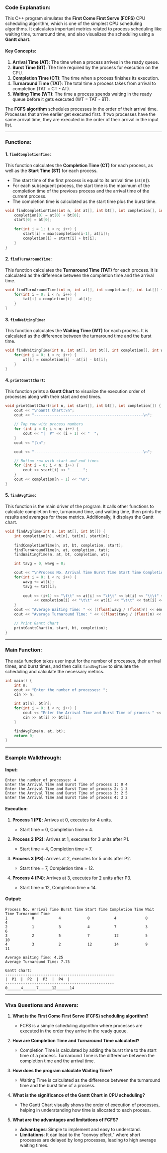 ### **Code Explanation:**

This C++ program simulates the **First Come First Serve (FCFS)** CPU scheduling algorithm, which is one of the simplest CPU scheduling algorithms. It calculates important metrics related to process scheduling like waiting time, turnaround time, and also visualizes the scheduling using a **Gantt chart**.

#### **Key Concepts:**

1. **Arrival Time (AT)**: The time when a process arrives in the ready queue.
2. **Burst Time (BT)**: The time required by the process for execution on the CPU.
3. **Completion Time (CT)**: The time when a process finishes its execution.
4. **Turnaround Time (TAT)**: The total time a process takes from arrival to completion (TAT = CT - AT).
5. **Waiting Time (WT)**: The time a process spends waiting in the ready queue before it gets executed (WT = TAT - BT).

The **FCFS algorithm** schedules processes in the order of their arrival time. Processes that arrive earlier get executed first. If two processes have the same arrival time, they are executed in the order of their arrival in the input list.

---

### **Functions:**

#### 1. **`findCompletionTime`**:
   This function calculates the **Completion Time (CT)** for each process, as well as the **Start Time (ST)** for each process.

   - The start time of the first process is equal to its arrival time (`at[0]`).
   - For each subsequent process, the start time is the maximum of the completion time of the previous process and the arrival time of the current process.
   - The completion time is calculated as the start time plus the burst time.

   ```cpp
   void findCompletionTime(int n, int at[], int bt[], int completion[], int start[]) {
       completion[0] = at[0] + bt[0];
       start[0] = at[0];
       
       for(int i = 1; i < n; i++) {
           start[i] = max(completion[i-1], at[i]);
           completion[i] = start[i] + bt[i];
       }
   }
   ```

#### 2. **`findTurnAroundTime`**:
   This function calculates the **Turnaround Time (TAT)** for each process. It is calculated as the difference between the completion time and the arrival time.

   ```cpp
   void findTurnAroundTime(int n, int at[], int completion[], int tat[]) {
       for(int i = 0; i < n; i++) {
           tat[i] = completion[i] - at[i];
       }
   }
   ```

#### 3. **`findWaitingTime`**:
   This function calculates the **Waiting Time (WT)** for each process. It is calculated as the difference between the turnaround time and the burst time.

   ```cpp
   void findWaitingTime(int n, int at[], int bt[], int completion[], int wt[]) {
       for(int i = 0; i < n; i++) {
           wt[i] = completion[i] - at[i] - bt[i];
       }
   }
   ```

#### 4. **`printGanttChart`**:
   This function prints a **Gantt Chart** to visualize the execution order of processes along with their start and end times.

   ```cpp
   void printGanttChart(int n, int start[], int bt[], int completion[]) {
       cout << "\nGantt Chart:\n";
       cout << "-------------------------------------------------\n";
       
       // Top row with process numbers
       for (int i = 0; i < n; i++) {
           cout << "|  P" << (i + 1) << "  ";
       }
       cout << "|\n";

       cout << "-------------------------------------------------\n";

       // Bottom row with start and end times
       for (int i = 0; i < n; i++) {
           cout << start[i] << "______";
       }
       cout << completion[n - 1] << "\n";
   }
   ```

#### 5. **`findAvgTime`**:
   This function is the main driver of the program. It calls other functions to calculate completion time, turnaround time, and waiting time, then prints the results and averages for these metrics. Additionally, it displays the Gantt chart.

   ```cpp
   void findAvgTime(int n, int at[], int bt[]) {
       int completion[n], wt[n], tat[n], start[n];
       
       findCompletionTime(n, at, bt, completion, start);
       findTurnAroundTime(n, at, completion, tat);
       findWaitingTime(n, at, bt, completion, wt);

       int tavg = 0, wavg = 0;

       cout << "\nProcess No. Arrival Time Burst Time Start Time Completion Time Wait Time Turnaround Time\n";
       for(int i = 0; i < n; i++) {
           wavg += wt[i];
           tavg += tat[i];
           
           cout << (i+1) << "\t\t" << at[i] << "\t\t" << bt[i] << "\t\t" << start[i] << "\t\t" 
                << completion[i] << "\t\t" << wt[i] << "\t\t" << tat[i] << endl;
       }
       cout << "Average Waiting Time: " << ((float)wavg / (float)n) << endl;
       cout << "Average Turnaround Time: " << ((float)tavg / (float)n) << endl;

       // Print Gantt Chart
       printGanttChart(n, start, bt, completion);
   }
   ```

---

### **Main Function:**
The `main` function takes user input for the number of processes, their arrival times, and burst times, and then calls `findAvgTime` to simulate the scheduling and calculate the necessary metrics.

```cpp
int main() {
    int n;
    cout << "Enter the number of processes: ";
    cin >> n;

    int at[n], bt[n];
    for(int i = 0; i < n; i++) {
        cout << "Enter the Arrival Time and Burst Time of process " << (i+1) << ": ";
        cin >> at[i] >> bt[i];
    }

    findAvgTime(n, at, bt);
    return 0;
}
```

---

### **Example Walkthrough:**

#### **Input:**
```
Enter the number of processes: 4
Enter the Arrival Time and Burst Time of process 1: 0 4
Enter the Arrival Time and Burst Time of process 2: 1 3
Enter the Arrival Time and Burst Time of process 3: 2 5
Enter the Arrival Time and Burst Time of process 4: 3 2
```

#### **Execution:**

1. **Process 1 (P1)**: Arrives at 0, executes for 4 units.
   - Start time = 0, Completion time = 4.
   
2. **Process 2 (P2)**: Arrives at 1, executes for 3 units after P1.
   - Start time = 4, Completion time = 7.

3. **Process 3 (P3)**: Arrives at 2, executes for 5 units after P2.
   - Start time = 7, Completion time = 12.

4. **Process 4 (P4)**: Arrives at 3, executes for 2 units after P3.
   - Start time = 12, Completion time = 14.

#### **Output:**
```
Process No. Arrival Time Burst Time Start Time Completion Time Wait Time Turnaround Time
1           0           4            0           4             0            4
2           1           3            4           7             3            6
3           2           5            7           12            5            10
4           3           2            12          14            9            11

Average Waiting Time: 4.25
Average Turnaround Time: 7.75

Gantt Chart:
-------------------------------------------------
|  P1  |  P2  |  P3  |  P4  |
-------------------------------------------------
0______4______7______12______14
```

---

### **Viva Questions and Answers:**

1. **What is the First Come First Serve (FCFS) scheduling algorithm?**
   - FCFS is a simple scheduling algorithm where processes are executed in the order they arrive in the ready queue.

2. **How are Completion Time and Turnaround Time calculated?**
   - Completion Time is calculated by adding the burst time to the start time of a process. Turnaround Time is the difference between the completion time and the arrival time.

3. **How does the program calculate Waiting Time?**
   - Waiting Time is calculated as the difference between the turnaround time and the burst time of a process.

4. **What is the significance of the Gantt Chart in CPU scheduling?**
   - The Gantt Chart visually shows the order of execution of processes, helping in understanding how time is allocated to each process.

5. **What are the advantages and limitations of FCFS?**
   - **Advantages**: Simple to implement and easy to understand.
   - **Limitations**: It can lead to the "convoy effect," where short processes are delayed by long processes, leading to high average waiting times.
